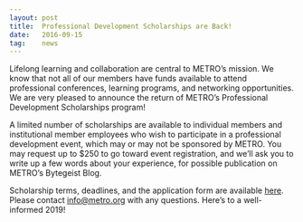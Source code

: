 ```yaml
---
layout: post
title:  Professional Development Scholarships are Back!
date:   2016-09-15
tag:	news
---
```

Lifelong learning and collaboration are central to METRO’s mission. We know that not all of our members have funds available to attend professional conferences, learning programs, and networking opportunities. We are very pleased to announce the return of METRO’s Professional Development Scholarships program!

A limited number of scholarships are available to individual members and institutional member employees who wish to participate in a professional development event, which may or may not be sponsored by METRO. You may request up to $250 to go toward event registration, and we’ll ask you to write up a few words about your experience, for possible publication on METRO’s Bytegeist Blog.

Scholarship terms, deadlines, and the application form are available [here](https://docs.google.com/forms/d/1kc7kEEjZcU1pPe9uv85hCfYNcrZCHUyW9dcArUvqDTo/viewform?edit_requested=true). Please contact info@metro.org with any questions. Here’s to a well-informed 2019! 

